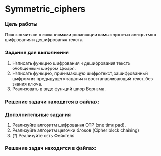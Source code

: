 # Symmetric_ciphers

### Цель работы

Познакомиться с механизмами реализации самых простых алгоритмов шифрования и дешифрования текста.

### Задания для выполнения

1. Написать функцию шифрования и дешифрования текста обобщенным шифром Цезаря.
2. Написать функцию, принимающую шифротекст, зашифрованный шифром из предыдущего задания и восстанавливающий текст, без знания ключа.
3. Реализовать в виде функций шифр Вернама.

### Решение задачи находится в файлах: 

### Дополнительные задания

1. Реализуйте алгоритм шифрования OTP (one time pad).
2. Реализуйте алгоритм цепочки блоков (Cipher block chaining)
3. (*) Реализуйте сеть Фейстеля

### Решение задач находится в файлах: 

